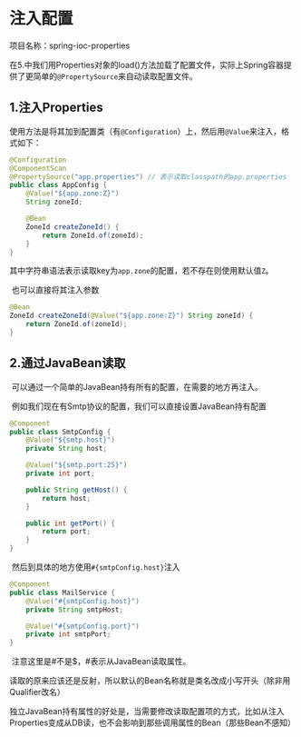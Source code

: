 # 注入配置

项目名称：spring-ioc-properties

​	在5.中我们用Properties对象的load()方法加载了配置文件，实际上Spring容器提供了更简单的`@PropertySource`来自动读取配置文件。

## 1.注入Properties

​	使用方法是将其加到配置类（有`@Configuration`）上，然后用`@Value`来注入，格式如下：

```java
@Configuration
@ComponentScan
@PropertySource("app.properties") // 表示读取classpath的app.properties
public class AppConfig {
    @Value("${app.zone:Z}")
    String zoneId;

    @Bean
    ZoneId createZoneId() {
        return ZoneId.of(zoneId);
    }
}
```

​	其中字符串语法表示读取key为`app.zone`的配置，若不存在则使用默认值`Z`。



​	也可以直接将其注入参数

```java
@Bean
ZoneId createZoneId(@Value("${app.zone:Z}") String zoneId) {
    return ZoneId.of(zoneId);
}
```





## 2.通过JavaBean读取

​	可以通过一个简单的JavaBean持有所有的配置，在需要的地方再注入。

​	例如我们现在有Smtp协议的配置，我们可以直接设置JavaBean持有配置

```java
@Component
public class SmtpConfig {
    @Value("${smtp.host}")
    private String host;

    @Value("${smtp.port:25}")
    private int port;

    public String getHost() {
        return host;
    }

    public int getPort() {
        return port;
    }
}
```

​	然后到具体的地方使用`#{smtpConfig.host}`注入

```java
@Component
public class MailService {
    @Value("#{smtpConfig.host}")
    private String smtpHost;

    @Value("#{smtpConfig.port}")
    private int smtpPort;
}
```

​	注意这里是#不是$，#表示从JavaBean读取属性。

​	读取的原来应该还是反射，所以默认的Bean名称就是类名改成小写开头（除非用Qualifier改名）

​	独立JavaBean持有属性的好处是，当需要修改读取配置项的方式，比如从注入Properties变成从DB读，也不会影响到那些调用属性的Bean（那些Bean不感知）











